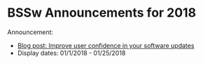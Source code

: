 # BSSw Announcements for 2018

Announcement:
- [Blog post: Improve user confidence in your software updates](Articles/Blog/ImproveUserConfidenceInSwUpdates.md)
- Display dates: 01/1/2018 - 01/25/2018


<!--- Notes:
- List announcement in any order, though generally aim for newer first (older last)
- Support multiple display date ranges for each announcement
- Question: Max length of announcement text?
--->
